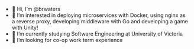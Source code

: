 - 👋 Hi, I’m @brwaters
- 👀 I’m interested in deploying microservices with Docker, using nginx as a reverse proxy, developing middleware with Go and developing a game with Unity!
- 🌱 I’m currently studying Software Engineering at University of Victoria
- 💞️ I’m looking for co-op work term experience

<!---
brwaters/brwaters is a ✨ special ✨ repository because its `README.md` (this file) appears on your GitHub profile.
You can click the Preview link to take a look at your changes.
--->
